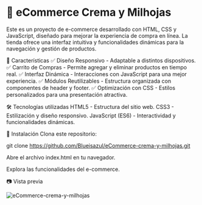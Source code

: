 # 🛒 eCommerce Crema y Milhojas
Este es un proyecto de e-commerce desarrollado con HTML, CSS y JavaScript, diseñado para mejorar la experiencia de compra en línea. La tienda ofrece una interfaz intuitiva y funcionalidades dinámicas para la navegación y gestión de productos.

🚀 Características
✅ Diseño Responsivo - Adaptable a distintos dispositivos.
✅ Carrito de Compras - Permite agregar y eliminar productos en tiempo real.
✅ Interfaz Dinámica - Interacciones con JavaScript para una mejor experiencia.
✅ Módulos Reutilizables - Estructura organizada con componentes de header y footer.
✅ Optimización con CSS - Estilos personalizados para una presentación atractiva.

🛠 Tecnologías utilizadas
HTML5 - Estructura del sitio web.
CSS3 - Estilización y diseño responsivo.
JavaScript (ES6) - Interactividad y funcionalidades dinámicas.

📌 Instalación
Clona este repositorio:

git clone https://github.com/Blueisazul/eCommerce-crema-y-milhojas.git

Abre el archivo index.html en tu navegador.

Explora las funcionalidades del e-commerce.

📷 Vista previa

![eCommerce-crema-y-milhojas](https://github.com/user-attachments/assets/6a5494a0-0147-4a05-8d82-c709de7ee2ea)
